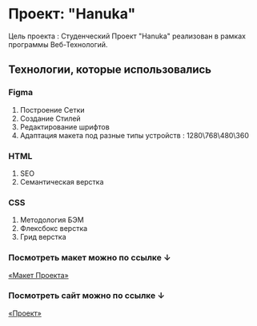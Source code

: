 # Проект: "Hanuka"

Цель проекта : Студенческий Проект "Hanuka" реализован в рамках программы Веб-Технологий.

## Технологии, которые использовались

### Figma

1. Построение Сетки
2. Создание Стилей
3. Редактирование шрифтов
4. Адаптация макета под разные типы устройств : 1280\768\480\360

### HTML

1. SEO
2. Семантическая верстка

### CSS

1. Методология БЭМ
2. Флексбокс верстка
3. Грид верстка

### Посмотреть макет можно по ссылке ↓

[«Макет Проекта»](https://www.figma.com/file/R1AJVGOgzm1n4qREAm5NAQ/%D0%A5%D0%B0%D0%BD%D1%83%D0%BA%D0%B0?t=abXT3Ds6kUVOPvD3-0)


### Посмотреть сайт можно по ссылке ↓

[«Проект»](...)

